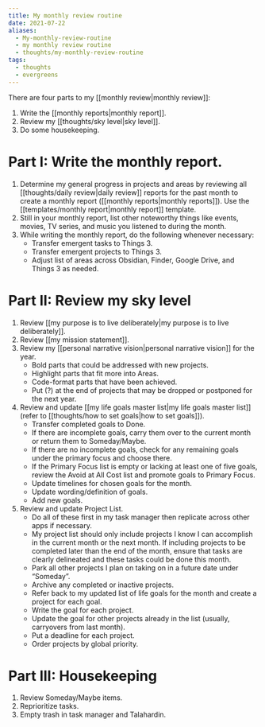 ```yaml
---
title: My monthly review routine
date: 2021-07-22
aliases:
  - My-monthly-review-routine
  - my monthly review routine
  - thoughts/my-monthly-review-routine
tags:
  - thoughts
  - evergreens
---
```

There are four parts to my [[monthly review|monthly review]]: 

1. Write the [[monthly reports|monthly report]].
2. Review my [[thoughts/sky level|sky level]].
3. Do some housekeeping.

# Part I: Write the monthly report.

1. Determine my general progress in projects and areas by reviewing all [[thoughts/daily review|daily review]] reports for the past month to create a monthly report ([[monthly reports|monthly reports]]). Use the [[templates/monthly report|monthly report]] template.
2. Still in your monthly report, list other noteworthy things like events, movies, TV series, and music you listened to during the month.
3. While writing the monthly report, do the following whenever necessary:
   - Transfer emergent tasks to Things 3.
   - Transfer emergent projects to Things 3.
   - Adjust list of areas across Obsidian, Finder, Google Drive, and Things 3 as needed.

# Part II: Review my sky level

1. Review [[my purpose is to live deliberately|my purpose is to live deliberately]].
2. Review [[my mission statement]].
3. Review my [[personal narrative vision|personal narrative vision]] for the year.
   - Bold parts that could be addressed with new projects.
   - Highlight parts that fit more into Areas.
   - Code-format parts that have been achieved.
   - Put (?) at the end of projects that may be dropped or postponed for the next year.
4. Review and update [[my life goals master list|my life goals master list]] (refer to [[thoughts/how to set goals|how to set goals]]).
   - Transfer completed goals to Done.
   - If there are incomplete goals, carry them over to the current month or return them to Someday/Maybe.
   - If there are no incomplete goals, check for any remaining goals under the primary focus and choose there.
   - If the Primary Focus list is empty or lacking at least one of five goals, review the Avoid at All Cost list and promote goals to Primary Focus.
   - Update timelines for chosen goals for the month.
   - Update wording/definition of goals.
   - Add new goals.
5. Review and update Project List.
   - Do all of these first in my task manager then replicate across other apps if necessary.
   - My project list should only include projects I know I can accomplish in the current month or the next month. If including projects to be completed later than the end of the month, ensure that tasks are clearly delineated and these tasks could be done this month.
   - Park all other projects I plan on taking on in a future date under “Someday”.
   - Archive any completed or inactive projects.
   - Refer back to my updated list of life goals for the month and create a project for each goal.
   - Write the goal for each project.
   - Update the goal for other projects already in the list (usually, carryovers from last month).
   - Put a deadline for each project.
   - Order projects by global priority.

# Part III: Housekeeping

1. Review Someday/Maybe items.
2. Reprioritize tasks.
3. Empty trash in task manager and Talahardin.